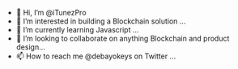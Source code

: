 - 👋 Hi, I’m @iTunezPro
- 👀 I’m interested in building a Blockchain solution ...
- 🌱 I’m currently learning Javascript ...
- 💞️ I’m looking to collaborate on anything Blockchain and product design...
- 📫 How to reach me @debayokeys on Twitter ...

<!---
iTunezPro/iTunezPro is a ✨ special ✨ repository because its `README.md` (this file) appears on your GitHub profile.
You can click the Preview link to take a look at your changes.
--->
